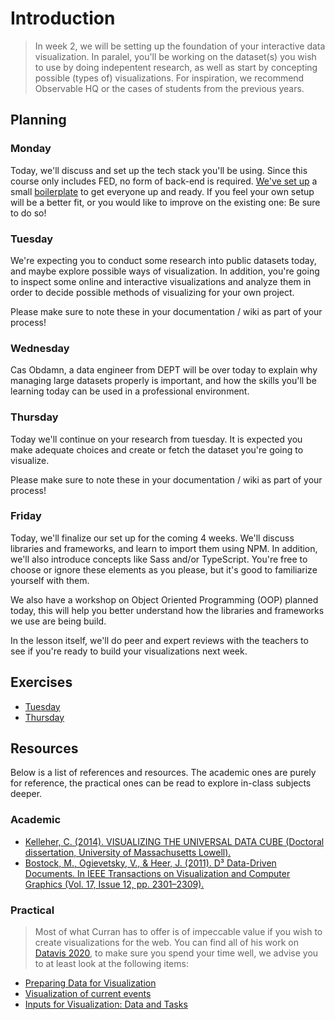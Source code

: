# Introduction

> In week 2, we will be setting up the foundation of your interactive data visualization. In paralel, you'll be working on the dataset(s) you wish to use by doing indepentent research, as well as start by concepting possible (types of) visualizations. For inspiration, we recommend Observable HQ or the cases of students from the previous years.

## Planning

### Monday

Today, we'll discuss and set up the tech stack you'll be using. Since this course only includes FED, no form of back-end is required. [We've set up](./boilerplate) a small [boilerplate](https://en.wikipedia.org/wiki/Boilerplate_code) to get everyone up and ready. If you feel your own setup will be a better fit, or you would like to improve on the existing one: Be sure to do so!

### Tuesday

We're expecting you to conduct some research into public datasets today, and maybe explore possible ways of visualization. In addition, you're going to inspect some online and interactive visualizations and analyze them in order to decide possible methods of visualizing for your own project.

Please make sure to note these in your documentation / wiki as part of your process!

### Wednesday

Cas Obdamn, a data engineer from DEPT will be over today to explain why managing large datasets properly is important, and how the skills you'll be learning today can be used in a professional environment.

### Thursday

Today we'll continue on your research from tuesday. It is expected you make adequate choices and create or fetch the dataset you're going to visualize.

Please make sure to note these in your documentation / wiki as part of your process!

### Friday

Today, we'll finalize our set up for the coming 4 weeks. We'll discuss libraries and frameworks, and learn to import them using NPM. In addition, we'll also introduce concepts like Sass and/or TypeScript. You're free to choose or ignore these elements as you please, but it's good to familiarize yourself with them.

We also have a workshop on Object Oriented Programming (OOP) planned today, this will help you better understand how the libraries and frameworks we use are being build.

In the lesson itself, we'll do peer and expert reviews with the teachers to see if you're ready to build your visualizations next week.

## Exercises

* [Tuesday](./exercises/TUESDAY.md)
* [Thursday](./exercises/THURSDAY.md)

## Resources

Below is a list of references and resources. The academic ones are purely for reference, the practical ones can be read to explore in-class subjects deeper.

### Academic

 - [Kelleher, C. (2014). VISUALIZING THE UNIVERSAL DATA CUBE (Doctoral dissertation, University of Massachusetts Lowell).](https://curran.github.io/phd/dissertation/dissertation.pdf)
 - [Bostock, M., Ogievetsky, V., & Heer, J. (2011). D³ Data-Driven Documents. In IEEE Transactions on Visualization and Computer Graphics (Vol. 17, Issue 12, pp. 2301–2309).](https://ieeexplore.ieee.org/iel5/2945/6064926/06064996.pdf)

### Practical

> Most of what Curran has to offer is of impeccable value if you wish to create visualizations for the web. You can find all of his work on [Datavis 2020](https://datavis.tech/datavis-2020/), to make sure you spend your time well, we advise you to at least look at the following items:

 - [Preparing Data for Visualization](https://www.youtube.com/watch?v=8tJV3jMHyEQ)
 - [Visualization of current events](https://datavis.tech/visualizations-of-current-events/)
 - [Inputs for Visualization: Data and Tasks](https://www.youtube.com/watch?v=Gle7a8qPf8k&list=PL9yYRbwpkykuK6LSMLH3bAaPpXaDUXcLV&index=18)
